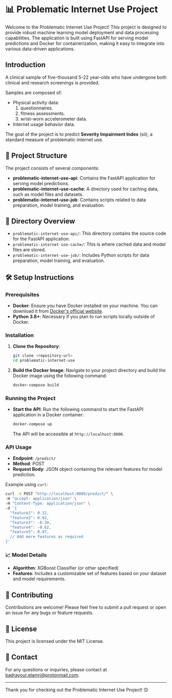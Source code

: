# 📊 Problematic Internet Use Project

Welcome to the Problematic Internet Use Project! This project is designed to provide robust machine learning model deployment and data processing capabilities. The application is built using FastAPI for serving model predictions and Docker for containerization, making it easy to integrate into various data-driven applications.

## Introduction

A clinical sample of five-thousand 5-22 year-olds who have undergone both clinical and research screenings is provided.

Samples are composed of:
* Physical activity data:
  1. questionnaires.
  2. fitness assessments.
  3. wrist-worn accelerometer data.
* Internet usage behavior data.

The goal of the project is to predict **Severity Impairment Index** (sii), a standard measure of problematic internet use.


## 🚀 Project Structure

The project consists of several components:

- **problematic-internet-use-api**: Contains the FastAPI application for serving model predictions.
- **problematic-internet-use-cache**: A directory used for caching data, such as model files and datasets.
- **problematic-internet-use-job**: Contains scripts related to data preparation, model training, and evaluation.

## 📁 Directory Overview

- `problematic-internet-use-api/`: This directory contains the source code for the FastAPI application.
- `problematic-internet-use-cache/`: This is where cached data and model files are stored.
- `problematic-internet-use-job/`: Includes Python scripts for data preparation, model training, and evaluation.

## 🛠️ Setup Instructions

### Prerequisites

- **Docker**: Ensure you have Docker installed on your machine. You can download it from [Docker's official website](https://www.docker.com/products/docker-desktop).
- **Python 3.8+**: Necessary if you plan to run scripts locally outside of Docker.

### Installation

1. **Clone the Repository**:
   ```bash
   git clone <repository-url>
   cd problematic-internet-use
   ```

2. **Build the Docker Image**:
   Navigate to your project directory and build the Docker image using the following command:
   ```bash
   docker-compose build
   ```

### Running the Project

- **Start the API**:
  Run the following command to start the FastAPI application in a Docker container:
  ```bash
  docker-compose up
  ```

  The API will be accessible at `http://localhost:8000`.

### API Usage

- **Endpoint**: `/predict/`
- **Method**: POST
- **Request Body**: JSON object containing the relevant features for model prediction.

Example using `curl`:
```bash
curl -X POST "http://localhost:8000/predict/" \
-H "accept: application/json" \
-H "Content-Type: application/json" \
-d '{
  "feature1": 0.32,
  "feature2": 0.92,
  "feature3": -0.34,
  "feature4": -0.62,
  "feature5": 0.97,
  // Add more features as required
}'
```

### 📈 Model Details

- **Algorithm**: XGBoost Classifier (or other specified)
- **Features**: Includes a customizable set of features based on your dataset and model requirements.

## 🤝 Contributing

Contributions are welcome! Please feel free to submit a pull request or open an issue for any bugs or feature requests.

## 📜 License

This project is licensed under the MIT License.

## 📨 Contact

For any questions or inquiries, please contact at [badrayour.elamri@protonmail.com](mailto:badrayour.elamri@protonmail.com).

---

Thank you for checking out the Problematic Internet Use Project! 😊
